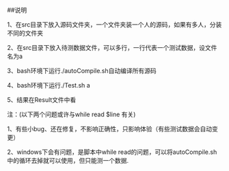 ##说明

1、在src目录下放入源码文件夹，一个文件夹装一个人的源码，如果有多人，分装不同的文件夹

2、在src目录下放入待测数据文件，可以多行，一行代表一个测试数据，设文件名为a

3、bash环境下运行./autoCompile.sh自动编译所有源码

4、bash环境下运行./Test.sh a  

5、结果在Result文件中看


注：(以下两个问题或许与while read $line 有关)

1、有些小bug、还在修复，不影响正确性，只影响体验（有些测试数据会自动变更）

2、windows下会有问题，是脚本中while read的问题，可以将autoCompile.sh中的循环去掉就可以使用，但只能测一个数据.

